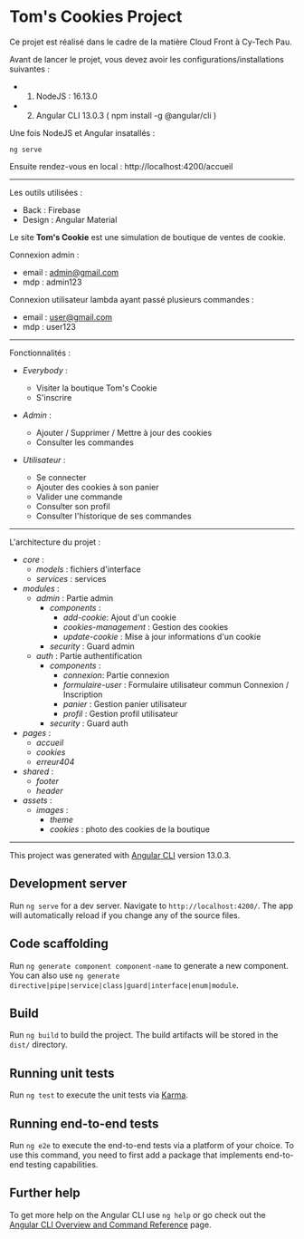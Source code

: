# Tom's Cookies Project

Ce projet est réalisé dans le cadre de la matière Cloud Front à Cy-Tech Pau.


Avant de lancer le projet, vous devez avoir les configurations/installations suivantes : 
* 1. NodeJS : 16.13.0 
* 2. Angular CLI 13.0.3 ( npm install -g @angular/cli )

Une fois NodeJS et Angular insatallés : 

```
ng serve
```

Ensuite rendez-vous en local : 
http://localhost:4200/accueil

---

Les outils utilisées : 
* Back : Firebase
* Design : Angular Material


Le site **Tom's Cookie** est une simulation de boutique de ventes de cookie. 

Connexion admin : 

* email : admin@gmail.com
* mdp : admin123

Connexion utilisateur lambda ayant passé plusieurs commandes :

* email : user@gmail.com
* mdp : user123

--- 

Fonctionnalités : 

* *Everybody* :
    * Visiter la boutique Tom's Cookie
    * S'inscrire

* *Admin* :
    * Ajouter / Supprimer / Mettre à jour des cookies
    * Consulter les commandes

* *Utilisateur* :
    * Se connecter
    * Ajouter des cookies à son panier 
    * Valider une commande 
    * Consulter son profil 
    * Consulter l'historique de ses commandes 



---


L'architecture du projet :

* *core* :
    * *models* : fichiers d'interface
    * *services* : services
* *modules* :
    * *admin* : Partie admin
        * *components* :
            * *add-cookie*: Ajout d'un cookie
            * *cookies-management* : Gestion des cookies
            * *update-cookie* : Mise à jour informations d'un cookie
        * *security* : Guard admin
    * *auth* : Partie authentification
        * *components* :
            * *connexion*: Partie connexion
            * *formulaire-user* : Formulaire utilisateur commun Connexion / Inscription
            * *panier* : Gestion panier utilisateur
            * *profil* : Gestion profil utilisateur
        * *security* : Guard auth
* *pages* :
    * *accueil* 
    * *cookies* 
    * *erreur404*
* *shared* :
    * *footer*
    * *header*
* *assets* :
    * *images* :
        * *theme* 
        * *cookies* : photo des cookies de la boutique
    
    

---


This project was generated with [Angular CLI](https://github.com/angular/angular-cli) version 13.0.3.

## Development server

Run `ng serve` for a dev server. Navigate to `http://localhost:4200/`. The app will automatically reload if you change any of the source files.

## Code scaffolding

Run `ng generate component component-name` to generate a new component. You can also use `ng generate directive|pipe|service|class|guard|interface|enum|module`.

## Build

Run `ng build` to build the project. The build artifacts will be stored in the `dist/` directory.
## Running unit tests

Run `ng test` to execute the unit tests via [Karma](https://karma-runner.github.io).

## Running end-to-end tests

Run `ng e2e` to execute the end-to-end tests via a platform of your choice. To use this command, you need to first add a package that implements end-to-end testing capabilities.

## Further help

To get more help on the Angular CLI use `ng help` or go check out the [Angular CLI Overview and Command Reference](https://angular.io/cli) page.
